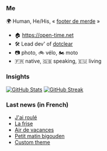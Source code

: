 ### Me

🌍 Human, He/His, « [footer de merde](https://open-time.net/post/2013/07/17/La-veritable-histoire-du-Footer-de-merde-) » 
* 🏠 https://open-time.net 
* 🛠️ Lead dev' of [dotclear](https://git.dotclear.org/dev/dotclear)
* 📷 photo, 🚲 vélo, 🏍️ moto 
* 🇫🇷 native, 🇬🇧 speaking, 🇪🇺 living

### Insights

[![GitHub Stats](https://github-readme-stats-sigma-five.vercel.app/api?username=franck-paul)](https://github.com/franck-paul)
[![GitHub Streak](https://github-readme-streak-stats.herokuapp.com?user=franck-paul)](https://git.io/streak-stats)

### Last news (in French)

<!-- BLOG-POST-LIST:START -->
- [J&#39;ai roulé](https://open-time.net/post/2023/09/13/J-ai-roule)
- [La frise](https://open-time.net/post/2023/09/12/La-frise)
- [Air de vacances](https://open-time.net/post/2023/09/11/Air-de-vacances)
- [Petit matin bigouden](https://open-time.net/post/2023/09/10/Petit-matin-bigouden)
- [Custom theme](https://open-time.net/post/2023/09/09/Custom-theme)
<!-- BLOG-POST-LIST:END -->
